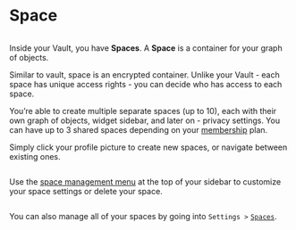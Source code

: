 # Space

<figure><img src="../../.gitbook/assets/Anytype Primitives - Frame 2-2.jpg" alt=""><figcaption></figcaption></figure>

Inside your Vault, you have **Spaces**. A **Space** is a container for your graph of objects.

Similar to vault, space is an encrypted container. Unlike your Vault - each space has unique access rights - you can decide who has access to each space.

You’re able to create multiple separate spaces (up to 10), each with their own graph of objects, widget sidebar, and later on - privacy settings. You can have up to 3 shared spaces depending on your [membership](../../memberships/monetization/) plan.

Simply click your profile picture to create new spaces, or navigate between existing ones.

<figure><img src="../../.gitbook/assets/image (1) (1) (1).png" alt=""><figcaption></figcaption></figure>

Use the [space management menu](space-settings.md) at the top of your sidebar to customize your space settings or delete your space.

<figure><img src="../../.gitbook/assets/image (1) (1) (1) (1).png" alt=""><figcaption></figcaption></figure>

You can also manage all of your spaces by going into `Settings >` [`Spaces`](space-settings.md).

<figure><img src="../../.gitbook/assets/image (2) (1) (1).png" alt=""><figcaption></figcaption></figure>
